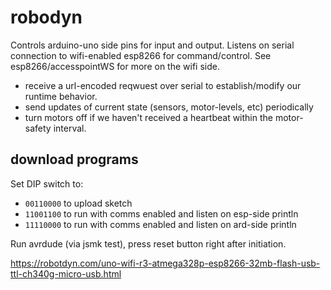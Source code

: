 # robodyn

Controls arduino-uno side pins for input and output. Listens on serial
connection to wifi-enabled esp8266 for command/control. See esp8266/accesspointWS
for more on the wifi side.  

* receive a url-encoded reqwuest over serial to establish/modify our 
  runtime behavior.
* send updates of current state (sensors, motor-levels, etc) periodically
* turn motors off if we haven't received a heartbeat within the motor-safety
  interval.

## download programs

Set DIP switch to:

* `00110000` to upload sketch
* `11001100` to run with comms enabled and listen on esp-side println
* `11110000` to run with comms enabled and listen on ard-side println

Run avrdude (via jsmk test), press reset button right after initiation.

https://robotdyn.com/uno-wifi-r3-atmega328p-esp8266-32mb-flash-usb-ttl-ch340g-micro-usb.html